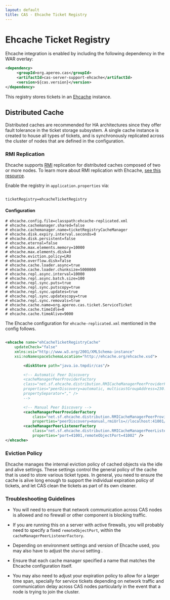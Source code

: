 ```yaml
---
layout: default
title: CAS - Ehcache Ticket Registry
---
```


# Ehcache Ticket Registry
Ehcache integration is enabled by including the following dependency in the WAR overlay:

```xml
<dependency>
     <groupId>org.apereo.cas</groupId>
     <artifactId>cas-server-support-ehcache</artifactId>
     <version>${cas.version}</version>
</dependency>
```

This registry stores tickets in an [Ehcache](http://ehcache.org/) instance.


## Distributed Cache
Distributed caches are recommended for HA architectures since they offer fault tolerance in the ticket storage
subsystem. A single cache instance is created to house all types of tickets, and is synchronously replicated 
across the cluster of nodes that are defined in the configuration. 


### RMI Replication
Ehcache supports [RMI](http://docs.oracle.com/javase/6/docs/technotes/guides/rmi/index.html)
replication for distributed caches composed of two or more nodes. To learn more about RMI
replication with Ehcache, [see this resource](http://ehcache.org/documentation/user-guide/rmi-replicated-caching).

Enable the registry in `application.properties` via:

```properties

ticketRegistry=ehcacheTicketRegistry
```

#### Configuration
```properties
# ehcache.config.file=classpath:ehcache-replicated.xml
# ehcache.cachemanager.shared=false
# ehcache.cachemanager.name=ticketRegistryCacheManager
# ehcache.disk.expiry.interval.seconds=0
# ehcache.disk.persistent=false
# ehcache.eternal=false
# ehcache.max.elements.memory=10000
# ehcache.max.elements.disk=0
# ehcache.eviction.policy=LRU
# ehcache.overflow.disk=false
# ehcache.cache.loader.async=true
# ehcache.cache.loader.chunksize=5000000
# ehcache.repl.async.interval=10000
# ehcache.repl.async.batch.size=100
# ehcache.repl.sync.puts=true
# ehcache.repl.sync.putscopy=true
# ehcache.repl.sync.updates=true
# ehcache.repl.sync.updatescopy=true
# ehcache.repl.sync.removals=true
# ehcache.cache.name=org.apereo.cas.ticket.ServiceTicket
# ehcache.cache.timeIdle=0
# ehcache.cache.timeAlive=9000
```

The Ehcache configuration for `ehcache-replicated.xml` mentioned in the config follows.

```xml

<ehcache name="ehCacheTicketRegistryCache"
    updateCheck="false"
    xmlns:xsi="http://www.w3.org/2001/XMLSchema-instance"
    xsi:noNamespaceSchemaLocation="http://ehcache.org/ehcache.xsd">

        <diskStore path="java.io.tmpdir/cas"/>

        <!-- Automatic Peer Discovery
        <cacheManagerPeerProviderFactory
        class="net.sf.ehcache.distribution.RMICacheManagerPeerProviderFactory"
        properties="peerDiscovery=automatic, multicastGroupAddress=230.0.0.1, multicastGroupPort=4446, timeToLive=32"
        propertySeparator="," />
        -->

        <!-- Manual Peer Discovery -->
        <cacheManagerPeerProviderFactory
            class="net.sf.ehcache.distribution.RMICacheManagerPeerProviderFactory"
            properties="peerDiscovery=manual,rmiUrls=//localhost:41001/org.apereo.cas.ticket.TicketCache" />
        <cacheManagerPeerListenerFactory
            class="net.sf.ehcache.distribution.RMICacheManagerPeerListenerFactory"
            properties="port=41001,remoteObjectPort=41002" />
</ehcache>
```

### Eviction Policy
Ehcache manages the internal eviction policy of cached objects via the idle and alive settings.
These settings control the general policy of the cache that is used to store various ticket types. In general,
you need to ensure the cache is alive long enough to support the individual expiration policy of tickets, and let
CAS clean the tickets as part of its own cleaner. 


### Troubleshooting Guidelines

* You will need to ensure that network communication across CAS nodes is allowed and no firewall or other component
 is blocking traffic.

* If you are running this on a server with active firewalls, you will probably need to specify
a fixed `remoteObjectPort`, within the `cacheManagerPeerListenerFactory`.
* Depending on environment settings and version of Ehcache used, you may also have to adjust the
`shared` setting .
* Ensure that each cache manager specified a name that matches the Ehcache configuration itself.
* You may also need to adjust your expiration policy to allow for a larger time span, specially
for service tickets depending on network traffic and communication delay across CAS nodes particularly
in the event that a node is trying to join the cluster.
